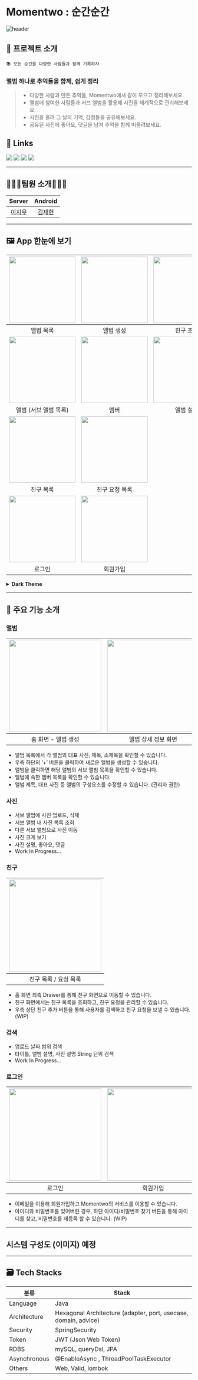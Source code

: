 # Momentwo : 순간순간

<!-- PROJECT LOGO -->
![header](https://capsule-render.vercel.app/api?type=waving&height=300&color=gradient&customColorList=2,3,21&text=Momentwo&animation=twinkling)

## 📝 프로젝트 소개

```
📚 모든 순간을 다양한 사람들과 함께 기록하자
```

### 앨범 하나로 추억들을 함께, 쉽게 정리

> - 다양한 사람과 만든 추억들, Momentwo에서 같이 모으고 정리해보세요.
> - 앨범에 참여한 사람들과 서브 앨범을 활용해 사진을 체계적으로 관리해보세요.
> - 사진을 올려 그 날의 기억, 감정들을 공유해보세요.
> - 공유된 사진에 좋아요, 댓글을 남겨 추억을 함께 떠올려보세요.

## 🔗 Links
<a href="https://www.figma.com/design/9BrDrys4FBGbLddElob9fe/Momentwo-App?node-id=0-1&node-type=CANVAS" target="_blank"><img src="https://img.shields.io/badge/Figma-F24E1E?style=for-the-badge&logo=Figma&logoColor=white"/></a> <!-- Figma -->
<a href="https://github.com/orgs/Momentwo/projects/2/views/1" target="_blank"><img src="https://img.shields.io/badge/Projects-181717?style=for-the-badge&logo=Github&logoColor=white"/></a> <!-- Projects -->
<a href="https://github.com/Momentwo/.github/wiki" target="_blank"><img src="https://img.shields.io/badge/Wiki-181717?style=for-the-badge&logo=Github&logoColor=white"/></a> <!-- Wiki -->
<a href="https://docs.google.com/spreadsheets/d/1YRfMq25zHXb-t9I5BtCy1J-0f9CEuApI4UbKw0r2kqg/edit?gid=0#gid=0" target="_blank"><img src="https://img.shields.io/badge/API 명세서-34A853?style=for-the-badge&logo=Google Sheets&logoColor=white"/></a> <!-- Google Sheet -->

---

## 👨🏻‍💻팀원 소개🧑🏻‍💻

|       Server        |      Android        |
|:---------------------------------------:|:--------------------------------------:|
|   [이지우](https://github.com/CordHouse)   |   [김재현](https://github.com/eoeo0326)   |

---

## 🖼️ App 한눈에 보기

|  <img src="https://github.com/user-attachments/assets/40f3e804-7b62-4747-b33d-218b8205249f" width="180" />  |  <img src="https://github.com/user-attachments/assets/9ec32bf9-d743-4d1f-8476-034c6b6c8a33" width="180" />  | <img src="https://github.com/user-attachments/assets/a92c40b4-f970-4613-a52c-4d9e8483196e" width="180" />  |
|:----------------------------:|:----------------------------:|:---------------------------:|
|            앨범 목록             |            앨범 생성             |            친구 초대            |
|  <img src="https://github.com/user-attachments/assets/987d25d6-9217-4cc8-8df3-c123cd60910b" width="180" />  |  <img src="https://github.com/user-attachments/assets/2a5584b1-ad4b-4e0e-b13a-424ab2d21b5a" width="180" />  | <img src="https://github.com/user-attachments/assets/796bb10e-8b2b-4f15-b36d-b33656b6315a" width="180" />  |
|        앨범 (서브 앨범 목록)         |              멤버              |            앨범 설정            |
|  <img src="https://github.com/user-attachments/assets/5a4a9cd0-87e9-403a-86bb-575c54f50d77" width="180" />  |  <img src="https://github.com/user-attachments/assets/104e3263-2791-4ff7-b139-1f0c7cac4a86" width="180" />  |                             |
|            친구 목록             |           친구 요청 목록           |                             |
|  <img src="https://github.com/user-attachments/assets/a06815e6-bb5f-4602-b366-7573d95c2a47" width="180" />  |  <img src="https://github.com/user-attachments/assets/094212ef-3888-48cc-b557-b3c8dbff37d9" width="180" />  |                             |
|             로그인              |             회원가입             |                             |

<details>
    <summary><b>Dark Theme</b></summary>
        <table>
            <tr>
                <td><img src="https://github.com/user-attachments/assets/3de5bb85-1545-47ac-8b5c-6460bd89f629" width="180" /></td>
                <td><img src="https://github.com/user-attachments/assets/3afd98fe-5c44-4aab-9b84-4d0655f6114c" width="180" /></td>
                <td><img src="https://github.com/user-attachments/assets/c50b2880-91d6-4744-a7ee-d1d1f16b203f" width="180" /></td>
            </tr>
            <tr>
                <td>앨범 목록</td>
                <td>앨범 생성</td>
                <td>친구 초대</td>
            </tr>
            <tr>
                <td><img src="https://github.com/user-attachments/assets/1b65567a-dc18-4b6b-9e14-11ba5c42ade1" width="180" /></td>
                <td><img src="https://github.com/user-attachments/assets/a72ff85a-f10a-4a09-985c-63eddcfcf817" width="180" /></td>
                <td><img src="https://github.com/user-attachments/assets/1cdd2193-268a-4743-b74a-cc938c6e536b" width="180" /></td>
            </tr>
            <tr>
                <td>앨범 (서브 앨범 목록)</td>
                <td>멤버</td>
                <td>앨범 설정</td>
            </tr>
            <tr>
                <td><img src="https://github.com/user-attachments/assets/817b703d-a0d0-462d-948c-7a4ebb093cd6" width="180" /></td>
                <td><img src="https://github.com/user-attachments/assets/fed39523-dfc6-4c64-85ff-13f8277dc867" width="180" /></td>
                <td></td>
            </tr>
            <tr>
                <td>친구 목록</td>
                <td>친구 요청 목록</td>
                <td></td>
            </tr>
      </table>
</details>

---

## 🔎 주요 기능 소개

### 앨범
| <img src="https://github.com/user-attachments/assets/ee0bb61f-4276-4a4c-aa6d-31dd14caca39" width="250" /> | <img src="https://github.com/user-attachments/assets/331bfa0a-2451-4935-ae41-f5934c8b73c3" width="250" /> |
|:---------------------------------------------------------------------------------------------------------:|:---------------------------------------------------------------------------------------------------------:|
|                                               홈 화면 - 앨범 생성                                                |                                                앨범 상세 정보 화면                                                |
- 앨범 목록에서 각 앨범의 대표 사진, 제목, 소제목을 확인할 수 있습니다.
- 우측 하단의 ‘+’ 버튼을 클릭하여 새로운 앨범을 생성할 수 있습니다.
- 앨범을 클릭하면 해당 앨범의 서브 앨범 목록을 확인할 수 있습니다.
- 앨범에 속한 멤버 목록을 확인할 수 있습니다.
- 앨범 제목, 대표 사진 등 앨범의 구성요소를 수정할 수 있습니다. (관리자 권한)

### 사진
- 서브 앨범에 사진 업로드, 삭제
- 서브 앨범 내 사진 목록 조회
- 다른 서브 앨범으로 사진 이동
- 사진 크게 보기
- 사진 설명, 좋아요, 댓글
- Work In Progress…

### 친구
| <img src="https://github.com/user-attachments/assets/54f04c94-35d3-4b59-afde-965bfbbd1590" width="250" /> |
|:---------------------------------------------------------------------------------------------------------:|
|                                               친구 목록 / 요청 목록                                               |
- 홈 화면 죄측 Drawer를 통해 친구 화면으로 이동할 수 있습니다.
- 친구 화면에서는 친구 목록을 조회하고, 친구 요청을 관리할 수 있습니다.
- 우측 상단 친구 추가 버튼을 통해 사용자를 검색하고 친구 요청을 보낼 수 있습니다. (WIP)

### 검색
- 업로드 날짜 범위 검색
- 타이틀, 앨범 설명, 사진 설명 String 단위 검색
- Work In Progress…

### 로그인
| <img src="https://github.com/user-attachments/assets/a06815e6-bb5f-4602-b366-7573d95c2a47" width="250" />  | <img src="https://github.com/user-attachments/assets/094212ef-3888-48cc-b557-b3c8dbff37d9" width="250" />  |
|:---------------------------:|:---------------------------:|
|             로그인             |            회원가입             |
- 이메일을 이용해 회원가입하고 Momentwo의 서비스를 이용할 수 있습니다.
- 아이디와 비밀번호를 잊어버린 경우, 하단 아이디/비밀번호 찾기 버튼을 통해 아이디를 찾고, 비밀번호를 재등록 할 수 있습니다. (WIP)

---

## 시스템 구성도 (이미지) 예정

---

## 🗃️ Tech Stacks
| **분류** | **Stack** |
| --- | --- |
| Language | Java |
| Architecture | Hexagonal Architecture (adapter, port, usecase, domain, advice) |
| Security | SpringSecurity |
| Token | JWT (Json Web Token) |
| RDBS | mySQL, queryDsl, JPA |
| Asynchronous | @EnableAsync , ThreadPoolTaskExecutor |
| Others | Web, Valid, lombok |

